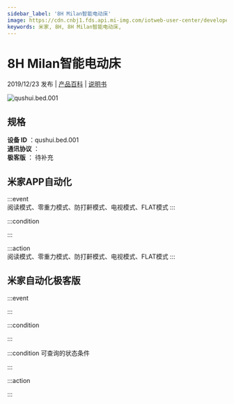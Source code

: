 ```yaml
---
sidebar_label: '8H Milan智能电动床'
image: https://cdn.cnbj1.fds.api.mi-img.com/iotweb-user-center/developer_1679047687271sx19VZ4a.png?GalaxyAccessKeyId=AKVGLQWBOVIRQ3XLEW&Expires=9223372036854775807&Signature=WA4Oq3bRX/5IulVplJgO1KS0LpI=
keywords: 米家, 8H, 8H Milan智能电动床, 
---
```

# 8H Milan智能电动床

2019/12/23 发布 | [产品百科](https://home.mi.com/webapp/content/baike/product/index.html?model=qushui.bed.001/) | [说明书](https://home.mi.com/views/introduction.html?model=qushui.bed.001&region=cn)

![qushui.bed.001](https://cdn.cnbj1.fds.api.mi-img.com/iotweb-user-center/developer_1679047687271sx19VZ4a.png?GalaxyAccessKeyId=AKVGLQWBOVIRQ3XLEW&Expires=9223372036854775807&Signature=WA4Oq3bRX/5IulVplJgO1KS0LpI=)

## 规格  
> 
**设备 ID** ：qushui.bed.001  
**通讯协议** ：  
**极客版**  ： 待补充 


## 米家APP自动化  

:::event  
阅读模式、零重力模式、防打鼾模式、电视模式、FLAT模式
:::

:::condition  

:::

:::action   
阅读模式、零重力模式、防打鼾模式、电视模式、FLAT模式
:::

## 米家自动化极客版  

:::event  

:::

:::condition  

:::

:::condition 可查询的状态条件  

:::

:::action  

:::

        
